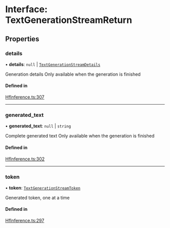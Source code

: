 # Interface: TextGenerationStreamReturn

## Properties

### details

• **details**: ``null`` \| [`TextGenerationStreamDetails`](TextGenerationStreamDetails)

Generation details
Only available when the generation is finished

#### Defined in

[HfInference.ts:307](https://github.com/huggingface/huggingface.js/blob/main/packages/inference/src/HfInference.ts#L307)

___

### generated\_text

• **generated\_text**: ``null`` \| `string`

Complete generated text
Only available when the generation is finished

#### Defined in

[HfInference.ts:302](https://github.com/huggingface/huggingface.js/blob/main/packages/inference/src/HfInference.ts#L302)

___

### token

• **token**: [`TextGenerationStreamToken`](TextGenerationStreamToken)

Generated token, one at a time

#### Defined in

[HfInference.ts:297](https://github.com/huggingface/huggingface.js/blob/main/packages/inference/src/HfInference.ts#L297)
